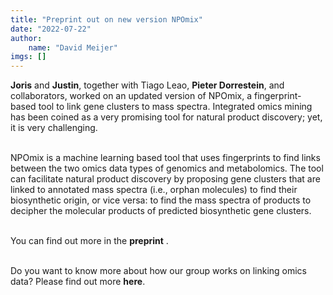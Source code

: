 ```yaml
---
title: "Preprint out on new version NPOmix"
date: "2022-07-22"
author: 
    name: "David Meijer"
imgs: []
---
```

<strong><Link href="../people/Joris_Louwen">Joris</Link></strong> and <strong><Link href="../people/Justin_van_der_Hooft">Justin</Link></strong>, together with Tiago Leao, <strong><Link href="../collabs/The_Dorrestein_Laboratory">Pieter Dorrestein</Link></strong>, and collaborators, worked on an updated version of NPOmix, a fingerprint-based tool to link gene clusters to mass spectra. Integrated omics mining has been coined as a very promising tool for natural product discovery; yet, it is very challenging.<br/><br/> 

NPOmix is a machine learning based tool that uses fingerprints to find links between the two omics data types of genomics and metabolomics. The tool can facilitate natural product discovery by proposing gene clusters that are linked to annotated mass spectra (i.e., orphan molecules) to find their biosynthetic origin, or vice versa: to find the mass spectra of products to decipher the molecular products of predicted biosynthetic gene clusters.<br/><br/>  

You can find out more in the <strong><Link href="https://www.biorxiv.org/content/10.1101/2021.10.05.463235v2">preprint</Link></strong> <FontAwesomeIcon icon={faExternalLinkAlt} size="xs"/>.<br/><br/> 

Do you want to know more about how our group works on linking omics data? Please find out more <strong><Link href="../research_pillar_3">here</Link></strong>.<br/><br/>
